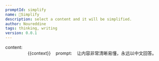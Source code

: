 ```yaml
---
promptId: simplify
name: 👼Simplify
description: select a content and it will be simplified.
author: Noureddine
tags: thinking, writing
version: 0.0.1
---
```

content:                                                                                                                                     
{{context}}    
prompt:    
让内容非常清晰易懂，永远以中文回答。                                                                                                                                                                    